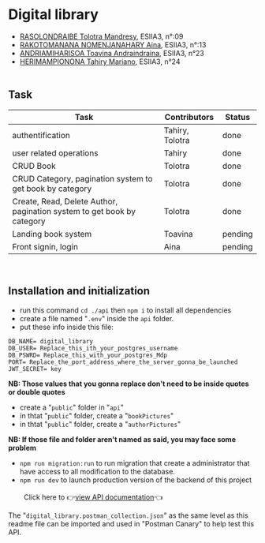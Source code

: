 # Digital library
- [RASOLONDRAIBE Tolotra Mandresy](https://github.com/TolotraMandresy), ESIIA3, n°:09
- [RAKOTOMANANA NOMENJANAHARY Aina](https://github.com/titlyn), ESIIA3, n°:13
- [ANDRIAMIHARISOA Toavina Andraindraina](https://github.com/toavinathedev-luffy), ESIIA3, n°23
- [HERIMAMPIONONA Tahiry Mariano](https://github.com/TahiryMariano), ESIIA3, n°24  
&nbsp;
## Task
| Task | Contributors | Status |
|------|--------------|--------|
|authentification| Tahiry, Tolotra | done |
|user related operations| Tahiry | done |
|CRUD Book| Tolotra | done |
|CRUD Category, pagination system to get book by category| Tolotra | done |
|Create, Read, Delete Author, pagination system to get book by category| Tolotra | done |
|Landing book system | Toavina | pending |
|Front signin, login| Aina | pending |
&nbsp;
## Installation and initialization
- run this command `cd ./api` then `npm i` to install all dependencies
- create a file named "`.env`" inside the `api` folder.
- put these info inside this file:
```
DB_NAME= digital_library
DB_USER= Replace_this_ith_your_postgres_username
DB_PSWRD= Replace_this_with_your_postgres_Mdp
PORT= Replace_the_port_address_where_the_server_gonna_be_launched
JWT_SECRET= key
```
**NB: Those values that you gonna replace don't need to be inside quotes or double quotes**  

- create a "`public`" folder in "`api`"
- in thtat "`public`" folder, create a "`bookPictures`"  
- in thtat "`public`" folder, create a "`authorPictures`"  
  
**NB: If those file and folder aren't named as said, you may face some problem**

- `npm run migration:run` to run migration that create a administrator that have access to all modification to the database.
- `npm run dev` to launch production version of the backend of this project  
&nbsp;  
&nbsp;
Click here to 👉[view API documentation](api/README.md)👈  

The "`digital_library.postman_collection.json`" as the same level as this readme file can be imported and used in "Postman Canary" to help test this API.

